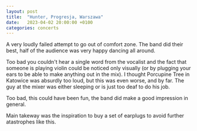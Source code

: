 ```yaml
---
layout: post
title:  "Hunter, Progresja, Warszawa"
date:   2023-04-02 20:00:00 +0100
categories: concerts
---
```


A very loudly failed attempt to go out of comfort zone. The band did their best, half of the audience was very happy dancing all around.

Too bad you couldn't hear a single word from the vocalist and the fact that someone is playing violin could be noticed only visually (or by plugging your ears to be able to make anything out in the mix). I thought Porcupine Tree in Katowice was absurdly too loud, but this was even worse, and by far. The guy at the mixer was either sleeping or is just too deaf to do his job.

Too bad, this could have been fun, the band did make a good impression in general.

Main takeway was the inspiration to buy a set of earplugs to avoid further atastrophes like this.